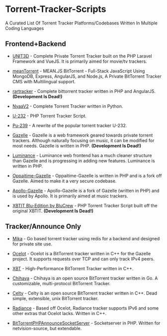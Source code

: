 # Torrent-Tracker-Scripts
A Curated List Of Torrent Tracker Platforms/Codebases Written In Multiple Coding Languages


## Frontend+Backend
- [UNIT3D](https://github.com/UNIT3D/UNIT3D) - Complete Private Torrent Tracker built on the PHP Laravel Framework and VueJS. It is primarily aimed for movie/tv trackers.

- [meanTorrent](https://github.com/taobataoma/meanTorrent) - MEAN.JS BitTorrent - Full-Stack JavaScript Using MongoDB, Express, AngularJS, and Node.js, A Private BitTorrent Tracker CMS with Multilingual support.

- [rartracker](https://github.com/swetorrentking/rartracker) - Complete bittorrent tracker written in PHP and AngularJS. **(Development Is Dead!)**

- [NyaaV2](https://github.com/nyaadevs/nyaa) - Complete Torrent Tracker written in Python.

- [U-232](https://github.com/Bigjoos/U-232-V5) - PHP Torrent Tracker Script.

- [Pu-239](https://github.com/darkalchemy/Pu-239) - A rewrite of the popular torrent tracker U-232.

- [Gazelle](https://github.com/WhatCD/Gazelle) - Gazelle is a web framework geared towards private torrent trackers. Although naturally focusing on music, it can be modified for most needs. Gazelle is written in PHP. **(Development Is Dead!)**

- [Luminance](https://github.com/Empornium/Luminance) - Luminance web frontend has a much cleaner structure than Gazelle and is progressing in adding new features. Luminance is written in PHP.

- [Oppaitime-Gazelle](https://git.oppaiti.me/Oppaitime/Gazelle) -  Oppaitime-Gazelle is written in PHP and is a fork off Gazelle. Aimed to make it a very secure codebase.

- [Apollo-Gazelle](https://github.com/ApolloRIP/Gazelle) - Apollo-Gazelle is a fork of Gazelle (written in PHP) and is used by Apollo. It is primarily aimed at music trackers.

- [XBTIT Blu-Edition by BluCrew](https://github.com/bug-me-not/XBTIT-Blu-Edition-by-BluCrew) - PHP Torrent Tracker Script built off the original XBTIT. **(Development Is Dead!)**


## Tracker/Announce Only
- [Mika](https://github.com/leighmacdonald/mika) - Go based torrent tracker using redis for a backend and designed for private site use.

- [Ocelot](https://github.com/WhatCD/Ocelot) - Ocelot is a BitTorrent tracker written in C++ for the Gazelle project. It supports requests over TCP and can only track IPv4 peers.

- [XBT](https://github.com/OlafvdSpek/xbt) - High-Performance BitTorrent Tracker written in C++.

- [Chihaya](https://github.com/chihaya/chihaya) - Chihaya is an open source BitTorrent tracker written in Go. A customizable, multi-protocol BitTorrent Tracker.

- [Celty](https://github.com/XAMPP/Celty) - Celty is an open source BitTorrent tracker written in C++. Dead simple, extensible, unix BitTorrent tracker.

- [Radiance](https://github.com/Empornium/Radiance) - Based off Ocelot, Radiance tracker supports IPv6 and some other extras that Ocelot lacks. Written in C++.

- [BitTorrentPHPAnnounceSocketServer](https://github.com/kaitokid222/BitTorrentPHPAnnounceSocketServer) - Socketserver in PHP. Written for netvision-source, but extendable.
